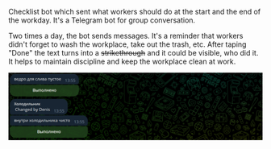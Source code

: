Checklist bot which sent what workers should do at the start and the end of the workday. It's a Telegram bot for group conversation.

Two times a day, the bot sends messages. It's a reminder that workers didn't forget to wash the workplace, take out the trash, etc. After taping "Done" the text turns into a ~~strikethrough~~ and it could be visible, who did it. It helps to maintain discipline and keep the workplace clean at work.

![Example image](/text_message.png)
